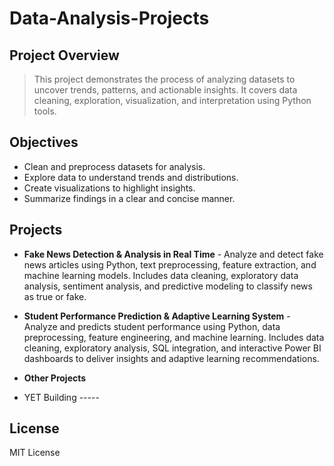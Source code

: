 # Data-Analysis-Projects

## Project Overview
>This project demonstrates the process of analyzing datasets to uncover trends, patterns, and actionable insights. It covers data cleaning, exploration, visualization, and interpretation using Python tools.

## Objectives
- Clean and preprocess datasets for analysis.
- Explore data to understand trends and distributions.
- Create visualizations to highlight insights.
- Summarize findings in a clear and concise manner.

## Projects
- **Fake News Detection & Analysis in Real Time** - Analyze and detect fake news articles using Python, text preprocessing, feature extraction, and machine learning models. Includes data cleaning, exploratory data analysis, sentiment analysis, and predictive modeling to classify news as true or fake.

- **Student Performance Prediction & Adaptive Learning System** - Analyze and predicts student performance using Python, data preprocessing, feature engineering, and machine learning. Includes data cleaning, exploratory analysis, SQL integration, and interactive Power BI dashboards to deliver insights and adaptive learning recommendations.

- **Other Projects** 
- YET Building -----

## License
MIT License
